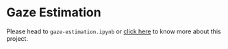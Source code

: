 # Gaze Estimation

Please head to `gaze-estimation.ipynb` or [click here](https://github.com/antonioramiro/gaze-estimation/blob/master/gaze-estimation.ipynb) to know more about this project.

